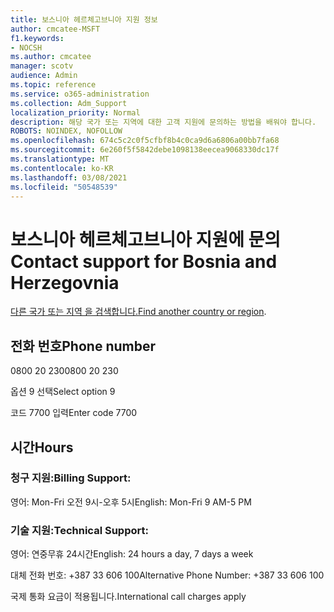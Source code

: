 ```yaml
---
title: 보스니아 헤르체고브니아 지원 정보
author: cmcatee-MSFT
f1.keywords:
- NOCSH
ms.author: cmcatee
manager: scotv
audience: Admin
ms.topic: reference
ms.service: o365-administration
ms.collection: Adm_Support
localization_priority: Normal
description: 해당 국가 또는 지역에 대한 고객 지원에 문의하는 방법을 배워야 합니다.
ROBOTS: NOINDEX, NOFOLLOW
ms.openlocfilehash: 674c5c2c0f5cfbf8b4c0ca9d6a6806a00bb7fa68
ms.sourcegitcommit: 6e260f5f5842debe1098138eecea9068330dc17f
ms.translationtype: MT
ms.contentlocale: ko-KR
ms.lasthandoff: 03/08/2021
ms.locfileid: "50548539"
---
```

# <a name="contact-support-for-bosnia-and-herzegovnia"></a><span data-ttu-id="2bcdc-103">보스니아 헤르체고브니아 지원에 문의</span><span class="sxs-lookup"><span data-stu-id="2bcdc-103">Contact support for Bosnia and Herzegovnia</span></span>

<span data-ttu-id="2bcdc-104">[다른 국가 또는 지역 을 검색합니다.](../contact-support-for-business-products.md)</span><span class="sxs-lookup"><span data-stu-id="2bcdc-104">[Find another country or region](../contact-support-for-business-products.md).</span></span>

## <a name="phone-number"></a><span data-ttu-id="2bcdc-105">전화 번호</span><span class="sxs-lookup"><span data-stu-id="2bcdc-105">Phone number</span></span>
<span data-ttu-id="2bcdc-106">0800 20 230</span><span class="sxs-lookup"><span data-stu-id="2bcdc-106">0800 20 230</span></span>

<span data-ttu-id="2bcdc-107">옵션 9 선택</span><span class="sxs-lookup"><span data-stu-id="2bcdc-107">Select option 9</span></span>

<span data-ttu-id="2bcdc-108">코드 7700 입력</span><span class="sxs-lookup"><span data-stu-id="2bcdc-108">Enter code 7700</span></span>

## <a name="hours"></a><span data-ttu-id="2bcdc-109">시간</span><span class="sxs-lookup"><span data-stu-id="2bcdc-109">Hours</span></span>
### <a name="billing-support"></a><span data-ttu-id="2bcdc-110">청구 지원:</span><span class="sxs-lookup"><span data-stu-id="2bcdc-110">Billing Support:</span></span>

<span data-ttu-id="2bcdc-111">영어: Mon-Fri 오전 9시-오후 5시</span><span class="sxs-lookup"><span data-stu-id="2bcdc-111">English: Mon-Fri 9 AM-5 PM</span></span>

### <a name="technical-support"></a><span data-ttu-id="2bcdc-112">기술 지원:</span><span class="sxs-lookup"><span data-stu-id="2bcdc-112">Technical Support:</span></span>

<span data-ttu-id="2bcdc-113">영어: 연중무휴 24시간</span><span class="sxs-lookup"><span data-stu-id="2bcdc-113">English: 24 hours a day, 7 days a week</span></span>

<span data-ttu-id="2bcdc-114">대체 전화 번호: +387 33 606 100</span><span class="sxs-lookup"><span data-stu-id="2bcdc-114">Alternative Phone Number: +387 33 606 100</span></span>

<span data-ttu-id="2bcdc-115">국제 통화 요금이 적용됩니다.</span><span class="sxs-lookup"><span data-stu-id="2bcdc-115">International call charges apply</span></span>
